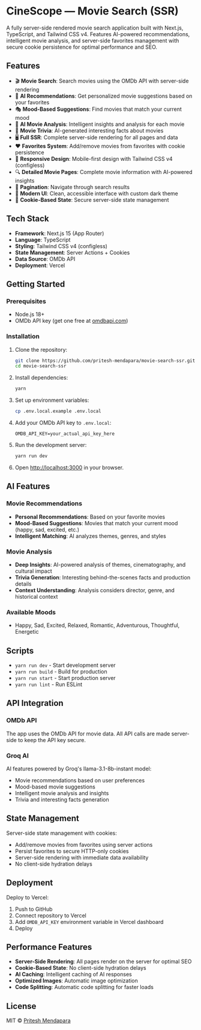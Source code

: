 # CineScope — Movie Search (SSR)

A fully server-side rendered movie search application built with Next.js, TypeScript, and Tailwind CSS v4. Features AI-powered recommendations, intelligent movie analysis, and server-side favorites management with secure cookie persistence for optimal performance and SEO.

## Features

- 🎬 **Movie Search**: Search movies using the OMDb API with server-side rendering
- 🤖 **AI Recommendations**: Get personalized movie suggestions based on your favorites
- 🎭 **Mood-Based Suggestions**: Find movies that match your current mood
- 🧠 **AI Movie Analysis**: Intelligent insights and analysis for each movie
- 🎯 **Movie Trivia**: AI-generated interesting facts about movies
- 🖥️ **Full SSR**: Complete server-side rendering for all pages and data
- ❤️ **Favorites System**: Add/remove movies from favorites with cookie persistence
- 📱 **Responsive Design**: Mobile-first design with Tailwind CSS v4 (configless)
- 🔍 **Detailed Movie Pages**: Complete movie information with AI-powered insights
- 📄 **Pagination**: Navigate through search results
- 🎨 **Modern UI**: Clean, accessible interface with custom dark theme
- 🍪 **Cookie-Based State**: Secure server-side state management

## Tech Stack

- **Framework**: Next.js 15 (App Router)
- **Language**: TypeScript
- **Styling**: Tailwind CSS v4 (configless)
- **State Management**: Server Actions + Cookies
- **Data Source**: OMDb API
- **Deployment**: Vercel

## Getting Started

### Prerequisites

- Node.js 18+
- OMDb API key (get one free at [omdbapi.com](https://www.omdbapi.com/apikey.aspx))

### Installation

1. Clone the repository:

    ```bash
    git clone https://github.com/pritesh-mendapara/movie-search-ssr.git
    cd movie-search-ssr
    ```

2. Install dependencies:

    ```bash
    yarn
    ```

3. Set up environment variables:

    ```bash
    cp .env.local.example .env.local
    ```

4. Add your OMDb API key to `.env.local`:

    ```env
    OMDB_API_KEY=your_actual_api_key_here
    ```

5. Run the development server:

    ```bash
    yarn run dev
    ```

6. Open [http://localhost:3000](http://localhost:3000) in your browser.

## AI Features

### Movie Recommendations

- **Personal Recommendations**: Based on your favorite movies
- **Mood-Based Suggestions**: Movies that match your current mood (happy, sad, excited, etc.)
- **Intelligent Matching**: AI analyzes themes, genres, and styles

### Movie Analysis

- **Deep Insights**: AI-powered analysis of themes, cinematography, and cultural impact
- **Trivia Generation**: Interesting behind-the-scenes facts and production details
- **Context Understanding**: Analysis considers director, genre, and historical context

### Available Moods

- Happy, Sad, Excited, Relaxed, Romantic, Adventurous, Thoughtful, Energetic

## Scripts

- `yarn run dev` - Start development server
- `yarn run build` - Build for production
- `yarn run start` - Start production server
- `yarn run lint` - Run ESLint

## API Integration

### OMDb API

The app uses the OMDb API for movie data. All API calls are made server-side to keep the API key secure.

### Groq AI

AI features powered by Groq's llama-3.1-8b-instant model:

- Movie recommendations based on user preferences
- Mood-based movie suggestions
- Intelligent movie analysis and insights
- Trivia and interesting facts generation

## State Management

Server-side state management with cookies:

- Add/remove movies from favorites using server actions
- Persist favorites to secure HTTP-only cookies
- Server-side rendering with immediate data availability
- No client-side hydration delays

## Deployment

Deploy to Vercel:

1. Push to GitHub
2. Connect repository to Vercel
3. Add `OMDB_API_KEY` environment variable in Vercel dashboard
4. Deploy

## Performance Features

- **Server-Side Rendering**: All pages render on the server for optimal SEO
- **Cookie-Based State**: No client-side hydration delays
- **AI Caching**: Intelligent caching of AI responses
- **Optimized Images**: Automatic image optimization
- **Code Splitting**: Automatic code splitting for faster loads

## License

MIT © [Pritesh Mendapara](https://github.com/pritesh-mendapara)

